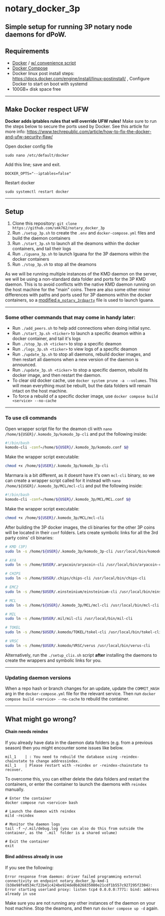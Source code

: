 # notary_docker_3p

Simple setup for running 3P notary node daemons for dPoW.
---
## Requirements

 - [Docker](https://docs.docker.com/engine/install/ubuntu/) / [w/ convenience script](https://docs.docker.com/engine/install/ubuntu/#install-using-the-convenience-script)
 - [Docker Compose](https://docs.docker.com/compose/install/linux/#install-using-the-repository)
 - Docker linux post install steps: https://docs.docker.com/engine/install/linux-postinstall/ , Configure Docker to start on boot with systemd
 - 100GB+ disk space free
---
## Make Docker respect UFW

**Docker adds iptables rules that will override UFW rules!** 
Make sure to run the steps below to secure the ports used by Docker. See this article for more info: https://www.techrepublic.com/article/how-to-fix-the-docker-and-ufw-security-flaw/

Open docker config file
```
sudo nano /etc/default/docker
```

Add this line; save and exit.
```
DOCKER_OPTS="--iptables=false"
```

Restart docker
```
sudo systemctl restart docker
```
---
## Setup

1. Clone this repository: `git clone https://github.com/smk762/notary_docker_3p`
2. Run `./setup_3p.sh` to create the `.env` and `docker-compose.yml` files and build the daemon containers
3. Run `./start_3p.sh` to launch all the deamons within the docker containers, and tail their logs
4. Run `./iguana_3p.sh` to launch Iguana for the 3P daemons within the docker containers
5. Run `./stop_3p.sh` to stop all the deamons

As we will be running multiple instances of the KMD daemon on the server, we will be using a non-standard data folder and ports for the 3P KMD daemon. This is to avoid conflicts with the native KMD daemon running on the host machine for the "main" coins.
There are also some other minor differences with paths and ports used for 3P daemons within the docker containers, so a [modified `m_notary_3rdparty`](https://github.com/KomodoPlatform/dPoW/blob/season-seven/iguana/m_notary_3rdparty_docker) file is used to launch Iguana.

---
### Some other commands that may come in handy later:
- Run `./add_peers.sh` to help add connections when doing initial sync.
- Run `./start_3p.sh <ticker>` to launch a specific deamon within a docker container, and tail it's logs
- Run `./stop_3p.sh <ticker>` to stop a specific deamon
- Run `./logs_3p.sh <ticker>` to view logs of a specific deamon
- Run `./update_3p.sh` to stop all daemons, rebuild docker images, and then restart all daemons when a new version of the daemon is announced.
- Run `./update_3p.sh <ticker>` to stop a specific daemon, rebuild its docker image, and then restart the daemon.
- To clear old docker cache, use `docker system prune -a --volumes`. This will mean everything must be rebuilt, but the data folders will remain intact on the host machine.
- To force a rebuild of a specific docker image, use `docker compose build <service> --no-cache`

---
### To use cli commands

Open wrapper script file for the deamon cli with `nano /home/${USER}/.komodo_3p/komodo_3p-cli` and put the following inside:
```bash
#!/bin/bash
komodo-cli -conf=/home/${USER}/.komodo_3p/komodo.conf $@
```
Make the wrapper script executable:
```bash
chmod +x /home/${USER}/.komodo_3p/komodo_3p-cli
```

Marmara is a bit different, as it doesnt have it's own `mcl-cli` binary, so we can create a wrapper script called for it instead with `nano /home/${USER}/.komodo_3p/MCL/mcl-cli` and put the following inside:
```bash
#!/bin/bash
komodo-cli -conf=/home/${USER}/.komodo_3p/MCL/MCL.conf $@
```

Make the wrapper script executable:
```bash
chmod +x /home/${USER}/.komodo_3p/MCL/mcl-cli
```

After building the 3P docker images, the cli binaries for the other 3P coins will be located in their `conf` folders. Lets create symbolic links for all the 3rd party coins' cli binaries:
```bash
# KMD (3P)
sudo ln -s /home/${USER}/.komodo_3p/komodo_3p-cli /usr/local/bin/komodo_3p-cli

# AYA
sudo ln -s /home/$USER/.aryacoin/aryacoin-cli /usr/local/bin/aryacoin-cli

# CHIPS
sudo ln -s /home/$USER/.chips/chips-cli /usr/local/bin/chips-cli

# EMC2
sudo ln -s /home/$USER/.einsteinium/einsteinium-cli /usr/local/bin/einsteinium-cli

# MCL
sudo ln -s /home/${USER}/.komodo_3p/MCL/mcl-cli /usr/local/bin/mcl-cli

# MIL
sudo ln -s /home/$USER/.mil/mil-cli /usr/local/bin/mil-cli

# TOKEL
sudo ln -s /home/$USER/.komodo/TOKEL/tokel-cli /usr/local/bin/tokel-cli

# VRSC
sudo ln -s /home/$USER/.komodo/VRSC/verus /usr/local/bin/verus-cli
```

Alternatively, run the `./setup_clis.sh` script **after** installing the daemons to create the wrappers and symbolic links for you.

---
### Updating daemon versions

When a repo hash or branch changes for an update, update the `COMMIT_HASH` arg in the `docker-compose.yml` file for the relevant service. Then run `docker compose build <service> --no-cache` to rebuild the container.

---
## What might go wrong?

#### Chain needs reindex

If you already have data in the daemon data folders (e.g. from a previous season) then you might encounter some issues like below.
```
mil_1    | : You need to rebuild the database using -reindex-chainstate to change addressindex.
mil_1    | Please restart with -reindex or -reindex-chainstate to recover.
```

To overcome this, you can either delete the data folders and restart the containers, or enter the container to launch the daemons with `reindex` manually.

```
# Enter the container
docker compose run <service> bash

# Launch the daemon with reindex
mild -reindex

# Monitor the daemon logs
tail -f ~/.mil/debug.log (you can also do this from outside the container, as the `.mil` folder is a shared volume)

# Exit the container
exit
```
#### Bind address already in use

If you see the following:
```
Error response from daemon: driver failed programming external connectivity on endpoint notary_docker_3p-kmd-1 (b38e98fe0534cf22b41c424be924de0b826835080e21cdf1b557c927295f2304): Error starting userland proxy: listen tcp4 0.0.0.0:7771: bind: address already in use
```

Make sure you are not running any other instances of the daemon on your host machine. Stop the deamons, and then run `docker compose up -d` again.
